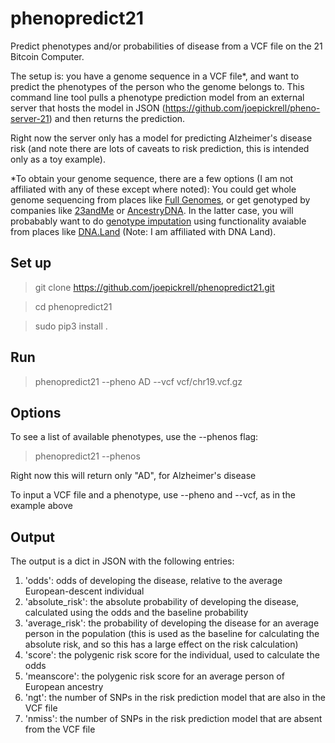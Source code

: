 # phenopredict21

Predict phenotypes and/or probabilities of disease from a VCF file on the 21 Bitcoin Computer. 

The setup is: you have a genome sequence in a VCF file*, and want to predict the phenotypes of the person who the genome belongs to. This command line tool pulls a phenotype prediction model from an external server that hosts the model in JSON (https://github.com/joepickrell/pheno-server-21) and then returns the prediction. 

Right now the server only has a model for predicting Alzheimer's disease risk (and note there are lots of caveats to risk prediction, this is intended only as a toy example). 

*To obtain your genome sequence, there are a few options (I am not affiliated with any of these except where noted): You could get whole genome sequencing from places like [Full Genomes](https://www.fullgenomes.com/), or get genotyped by companies like [23andMe](https://www.23andme.com/) or [AncestryDNA](http://dna.ancestry.com/). In the latter case, you will probabably want to do [genotype imputation](https://en.wikipedia.org/wiki/Imputation_(genetics)) using functionality avaiable from places like [DNA.Land](https://dna.land/) (Note: I am affiliated with DNA Land). 

## Set up ##

>git clone https://github.com/joepickrell/phenopredict21.git

>cd phenopredict21

>sudo pip3 install .

## Run ##

>phenopredict21 --pheno AD --vcf vcf/chr19.vcf.gz


## Options ##

To see a list of available phenotypes, use the --phenos flag:

>phenopredict21 --phenos

Right now this will return only "AD", for Alzheimer's disease

To input a VCF file and a phenotype, use --pheno and --vcf, as in the example above

## Output ##

The output is a dict in JSON with the following entries:

1. 'odds': odds of developing the disease, relative to the average European-descent individual
2. 'absolute_risk': the absolute probability of developing the disease, calculated using the odds and the baseline probability
3. 'average_risk': the probability of developing the disease for an average person in the population (this is used as the baseline for calculating the absolute risk, and so this has a large effect on the risk calculation)
4. 'score': the polygenic risk score for the individual, used to calculate the odds
5. 'meanscore': the polygenic risk score for an average person of European ancestry
6. 'ngt': the number of SNPs in the risk prediction model that are also in the VCF file
7. 'nmiss': the number of SNPs in the risk prediction model that are absent from the VCF file


